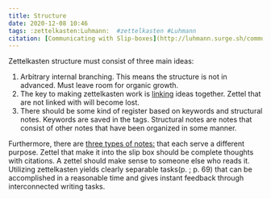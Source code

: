 ```yaml
---
title: Structure
date: 2020-12-08 10:46
tags: :zettelkasten:Luhmann:  #zettelkasten #Luhmann
citation: [Communicating with Slip-boxes](http://luhmann.surge.sh/communicating-with-slip-boxes)
---
```

Zettelkasten structure must consist of three main ideas: 
1. Arbitrary internal branching. This means the structure is not in advanced. Must leave room for organic growth. 
2. The key to making zettelkasten work is [linking](202012081141.md) ideas together. Zettel that are not linked with will become lost. 
3. There should be some kind of register based on keywords and structural notes. Keywords are saved in the tags. Structural notes are notes that consist of other notes that have been organized in some manner.

Furthermore, there are [three types of notes:](202012081709.md) that each serve a different purpose. Zettel that make it into the slip box should be complete thoughts with citations. A zettel should make sense to someone else who reads it. Utilizing zettelkasten yields clearly separable tasks(p. ; p. 69) that can be accomplished in a reasonable time and gives instant feedback through interconnected writing tasks. 
